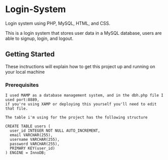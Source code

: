 # Login-System
Login system using PHP, MySQL, HTML, and CSS.

This is a login system that stores user data in a MySQL database, users are able to signup, login, and logout.

## Getting Started

These inctructions will explain how to get this project up and running on your local machine

### Prerequisites

```
I used MAMP as a database management system, and in the dbh.php file I used port:8889, 
if you're using XAMP or deploying this yourself you'll need to edit that file.

The table i'm using for the project has the following structure

CREATE TABLE users (
  user_id INTEGER NOT NULL AUTO_INCREMENT,
  email VARCHAR(255),
  username VARCHAR(255),
  password VARCHAR(255),
  PRIMARY KEY(user_id)
) ENGINE = InnoDB;

